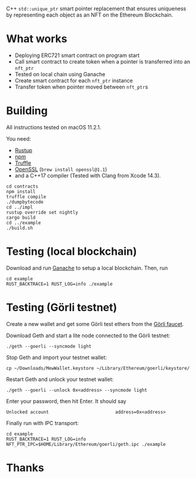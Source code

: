 C++ `std::unique_ptr` smart pointer replacement that ensures uniqueness by representing each object as an NFT on the Ethereum Blockchain.

# What works

- Deploying ERC721 smart contract on program start
- Call smart contract to create token when a pointer is transferred into an `nft_ptr`
- Tested on local chain using Ganache
- Create smart contract for each `nft_ptr` instance
- Transfer token when pointer moved between `nft_ptr`s

# Building

All instructions tested on macOS 11.2.1.

You need:
- [Rustup](https://www.rust-lang.org)
- [npm](https://nodejs.org/)
- [Truffle](https://www.trufflesuite.com/truffle)
- [OpenSSL](https://github.com/sfackler/rust-openssl/blob/140ec193d5ad1ab91321069ccb2f86be947fafee/openssl/src/lib.rs#L30) (`brew install openssl@1.1`)
- and a C++17 compiler (Tested with Clang from Xcode 14.3).

```
cd contracts
npm install
truffle compile
./dumpbytecode
cd ../impl
rustup override set nightly
cargo build
cd ../example
./build.sh
```

# Testing (local blockchain)

Download and run [Ganache](https://www.trufflesuite.com/ganache) to setup a local blockchain. Then, run

```
cd example
RUST_BACKTRACE=1 RUST_LOG=info ./example
```

# Testing (Görli testnet)

Create a new wallet and get some Görli test ethers from the [Görli faucet](https://faucet.goerli.mudit.blog).

Download Geth and start a lite node connected to the Görli testnet:

```
./geth --goerli --syncmode light
```

Stop Geth and import your testnet wallet:

```
cp ~/Downloads/MewWallet.keystore ~/Library/Ethereum/goerli/keystore/
```

Restart Geth and unlock your testnet wallet:

```
./geth --goerli --unlock 0x<address> --syncmode light
```

Enter your password, then hit Enter. It should say

```
Unlocked account                         address=0x<address>
```

Finally run with IPC transport:

```
cd example
RUST_BACKTRACE=1 RUST_LOG=info NFT_PTR_IPC=$HOME/Library/Ethereum/goerli/geth.ipc ./example
```

# Thanks
